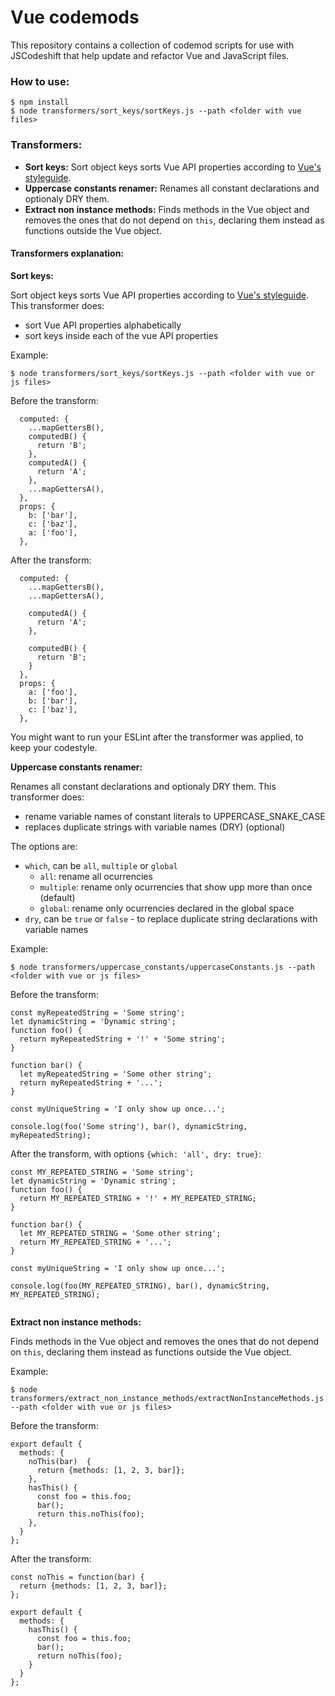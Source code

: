 # Vue codemods

This repository contains a collection of codemod scripts for use with JSCodeshift that help update and refactor Vue and JavaScript files.


### How to use:

    $ npm install 
    $ node transformers/sort_keys/sortKeys.js --path <folder with vue files>

### Transformers:

 - **Sort keys:** Sort object keys sorts Vue API properties according to [Vue's styleguide](https://vuejs.org/v2/style-guide/).  
 - **Uppercase constants renamer:** Renames all constant declarations and optionaly DRY them.
 - **Extract non instance methods:** Finds methods in the Vue object and removes the ones that do not depend on `this`, declaring them instead as functions outside the Vue object.

#### Transformers explanation:

**Sort keys:**

Sort object keys sorts Vue API properties according to [Vue's styleguide](https://vuejs.org/v2/style-guide/).  
 This transformer does:

 - sort Vue API properties alphabetically
 - sort keys inside each of the vue API properties
 
Example:

    $ node transformers/sort_keys/sortKeys.js --path <folder with vue or js files>


Before the transform:

```
  computed: {
    ...mapGettersB(),
    computedB() {
      return 'B';
    },
    computedA() {
      return 'A';
    },
    ...mapGettersA(),
  },
  props: {
    b: ['bar'],
    c: ['baz'],
    a: ['foo'],
  },
```

After the transform:

```
  computed: {
    ...mapGettersB(),
    ...mapGettersA(),

    computedA() {
      return 'A';
    },

    computedB() {
      return 'B';
    }
  },
  props: {
    a: ['foo'],
    b: ['bar'],
    c: ['baz'],
  },

```

You might want to run your ESLint after the transformer was applied, to keep your codestyle.

**Uppercase constants renamer:**

Renames all constant declarations and optionaly DRY them. This transformer does:

 - rename variable names of constant literals to UPPERCASE_SNAKE_CASE
 - replaces duplicate strings with variable names (DRY) (optional)
 
The options are:

 - `which`, can be `all`, `multiple` or `global`
    + `all`: rename all ocurrencies
    + `multiple`: rename only ocurrencies that show upp more than once (default)
    + `global`: rename only ocurrencies declared in the global space
 - `dry`, can be `true` or `false` - to replace duplicate string declarations with variable names 
 
 
Example:

    $ node transformers/uppercase_constants/uppercaseConstants.js --path <folder with vue or js files>


Before the transform:

```
const myRepeatedString = 'Some string';
let dynamicString = 'Dynamic string';
function foo() {
  return myRepeatedString + '!' + 'Some string';
}

function bar() {
  let myRepeatedString = 'Some other string';
  return myRepeatedString + '...';
}

const myUniqueString = 'I only show up once...';

console.log(foo('Some string'), bar(), dynamicString, myRepeatedString);

```

After the transform, with options `{which: 'all', dry: true}`:

```
const MY_REPEATED_STRING = 'Some string';
let dynamicString = 'Dynamic string';
function foo() {
  return MY_REPEATED_STRING + '!' + MY_REPEATED_STRING;
}

function bar() {
  let MY_REPEATED_STRING = 'Some other string';
  return MY_REPEATED_STRING + '...';
}

const myUniqueString = 'I only show up once...';

console.log(foo(MY_REPEATED_STRING), bar(), dynamicString, MY_REPEATED_STRING);


```

**Extract non instance methods:**

Finds methods in the Vue object and removes the ones that do not depend on `this`, declaring them instead as functions outside the Vue object.
 
Example:

    $ node transformers/extract_non_instance_methods/extractNonInstanceMethods.js --path <folder with vue or js files>


Before the transform:

```
export default {
  methods: {
    noThis(bar)  {
      return {methods: [1, 2, 3, bar]};
    },
    hasThis() {
      const foo = this.foo;
      bar();
      return this.noThis(foo);
    },
  }
};
```

After the transform:

```
const noThis = function(bar) {
  return {methods: [1, 2, 3, bar]};
};

export default {
  methods: {
    hasThis() {
      const foo = this.foo;
      bar();
      return noThis(foo);
    }
  }
};
```
